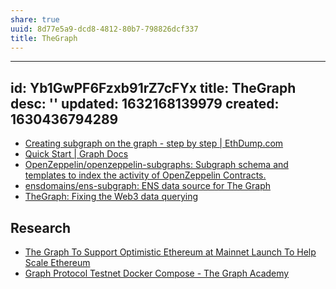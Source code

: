 ```yaml
---
share: true
uuid: 8d77e5a9-dcd8-4812-80b7-798826dcf337
title: TheGraph
---
```

---
id: Yb1GwPF6Fzxb91rZ7cFYx
title: TheGraph
desc: ''
updated: 1632168139979
created: 1630436794289
---

* [Creating subgraph on the graph - step by step | EthDump.com](https://www.ethdump.com/creating-subgraph-graph-step-step)
* [Quick Start | Graph Docs](https://thegraph.com/docs/developer/quick-start)
* [OpenZeppelin/openzeppelin-subgraphs: Subgraph schema and templates to index the activity of OpenZeppelin Contracts.](https://github.com/OpenZeppelin/openzeppelin-subgraphs)
* [ensdomains/ens-subgraph: ENS data source for The Graph](https://github.com/ensdomains/ens-subgraph)
* [TheGraph: Fixing the Web3 data querying](https://soliditydeveloper.com/thegraph)

## Research

* [The Graph To Support Optimistic Ethereum at Mainnet Launch To Help Scale Ethereum](https://thegraph.com/blog/graph-optimistic-ethereum)
* [Graph Protocol Testnet Docker Compose - The Graph Academy](https://docs.thegraph.academy/technical-documentation/testnet/guide)
